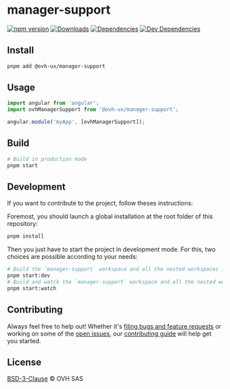 # manager-support

[![npm version](https://badgen.net/npm/v/@ovh-ux/manager-support)](https://www.npmjs.com/package/@ovh-ux/manager-support) [![Downloads](https://badgen.net/npm/dt/@ovh-ux/manager-support)](https://npmjs.com/package/@ovh-ux/manager-support) [![Dependencies](https://badgen.net/david/dep/ovh-ux/manager/packages/manager/modules/support)](https://npmjs.com/package/@ovh-ux/manager-support?activeTab=dependencies) [![Dev Dependencies](https://badgen.net/david/dev/ovh-ux/manager/packages/manager/modules/support)](https://npmjs.com/package/@ovh-ux/manager-support?activeTab=dependencies)

## Install

```sh
pnpm add @ovh-ux/manager-support
```

## Usage

```js
import angular from 'angular';
import ovhManagerSupport from '@ovh-ux/manager-support';

angular.module('myApp', [ovhManagerSupport]);
```

## Build

```sh
# Build in production mode
pnpm start
```

## Development

If you want to contribute to the project, follow theses instructions:

Foremost, you should launch a global installation at the root folder of this repository:

```sh
pnpm install
```

Then you just have to start the project in development mode. For this, two choices are possible according to your needs:

```sh
# Build the `manager-support` workspace and all the nested workspaces in development mode and watch only `manager-support` workspace
pnpm start:dev
# Build and watch the `manager-support` workspace and all the nested workspaces in development mode
pnpm start:watch
```

## Contributing

Always feel free to help out! Whether it's [filing bugs and feature requests](https://github.com/ovh/manager/issues/new) or working on some of the [open issues](https://github.com/ovh/manager/issues), our [contributing guide](CONTRIBUTING.md) will help get you started.

## License

[BSD-3-Clause](LICENSE) © OVH SAS
